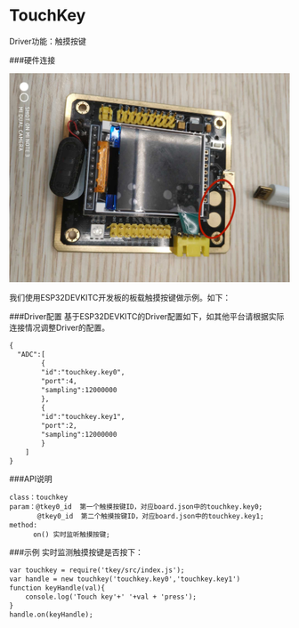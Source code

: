 # TouchKey

Driver功能：触摸按键


###硬件连接

![](./touch-key.jpeg)


我们使用ESP32DEVKITC开发板的板载触摸按键做示例。如下：


###Driver配置
基于ESP32DEVKITC的Driver配置如下，如其他平台请根据实际连接情况调整Driver的配置。

```
{
  "ADC":[
		{
		"id":"touchkey.key0",
		"port":4,
		"sampling":12000000
        },
		{
		"id":"touchkey.key1",
		"port":2,
		"sampling":12000000
		}
	]
}
```

###API说明
```
class：touchkey
param：@tkey0_id  第一个触摸按键ID，对应board.json中的touchkey.key0;
       @tkey0_id  第二个触摸按键ID，对应board.json中的touchkey.key1;
method:
      on() 实时监听触摸按键;
```

###示例
实时监测触摸按键是否按下：

```
var touchkey = require('tkey/src/index.js');
var handle = new touchkey('touchkey.key0','touchkey.key1')
function keyHandle(val){
    console.log('Touch key'+' '+val + 'press');
}
handle.on(keyHandle);

```
